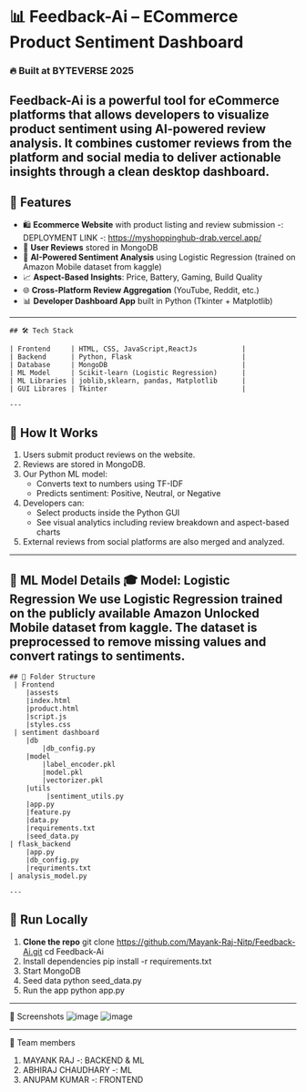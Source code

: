 # 📊 Feedback-Ai – ECommerce Product Sentiment Dashboard

### 🔥 Built at BYTEVERSE 2025

Feedback-Ai is a powerful tool for eCommerce platforms that allows developers to visualize product sentiment using AI-powered review analysis. It combines customer reviews from the platform and social media to deliver actionable insights through a clean desktop dashboard.
---

## 🚀 Features

- 🛍️ **Ecommerce Website** with product listing and review submission -: DEPLOYMENT LINK -: https://myshoppinghub-drab.vercel.app/
- 💬 **User Reviews** stored in MongoDB
- 🤖 **AI-Powered Sentiment Analysis** using Logistic Regression (trained on Amazon Mobile dataset from kaggle)
- 📈 **Aspect-Based Insights**: Price, Battery, Gaming, Build Quality
- 🌐 **Cross-Platform Review Aggregation** (YouTube, Reddit, etc.)
- 📊 **Developer Dashboard App** built in Python (Tkinter + Matplotlib)

---
```
## 🛠️ Tech Stack

| Frontend     | HTML, CSS, JavaScript,ReactJs           |
| Backend      | Python, Flask                           |
| Database     | MongoDB                                 |
| ML Model     | Scikit-learn (Logistic Regression)      |
| ML Libraries | joblib,sklearn, pandas, Matplotlib      |
| GUI Librares | Tkinter                                 |

---
```
## 🧠 How It Works

1. Users submit product reviews on the website.
2. Reviews are stored in MongoDB.
3. Our Python ML model:
   - Converts text to numbers using TF-IDF
   - Predicts sentiment: Positive, Neutral, or Negative
4. Developers can:
   - Select products inside the Python GUI
   - See visual analytics including review breakdown and aspect-based charts
5. External reviews from social platforms are also merged and analyzed.

---

🤖 ML Model Details
🎓 Model: Logistic Regression
We use Logistic Regression trained on the publicly available Amazon Unlocked Mobile dataset from kaggle.
The dataset is preprocessed to remove missing values and convert ratings to sentiments.
---
```
## 📂 Folder Structure
 | Frontend
    |assests
    |index.html
    |product.html
    |script.js
    |styles.css
 | sentiment dashboard
    |db
        |db_config.py
    |model
        |label_encoder.pkl
        |model.pkl
        |vectorizer.pkl
    |utils
         |sentiment_utils.py
    |app.py
    |feature.py
    |data.py
    |requirements.txt
    |seed_data.py
| flask_backend
    |app.py
    |db_config.py
    |requriments.txt
| analysis_model.py
   
---
```
## 🧪 Run Locally

1. **Clone the repo**
git clone https://github.com/Mayank-Raj-Nitp/Feedback-Ai.git
cd Feedback-Ai
2. Install dependencies
   pip install -r requirements.txt
3. Start MongoDB
4. Seed data
   python seed_data.py
5. Run the app
   python app.py

---
📸 Screenshots
![image](https://github.com/user-attachments/assets/44a023f2-53c0-4c7f-864e-876e665dbf70)
![image](https://github.com/user-attachments/assets/b735c9b3-2883-4afe-897f-018970eab21e)

---

🤝 Team members 
1. MAYANK RAJ -: BACKEND & ML
2. ABHIRAJ CHAUDHARY -: ML
3. ANUPAM KUMAR -: FRONTEND




